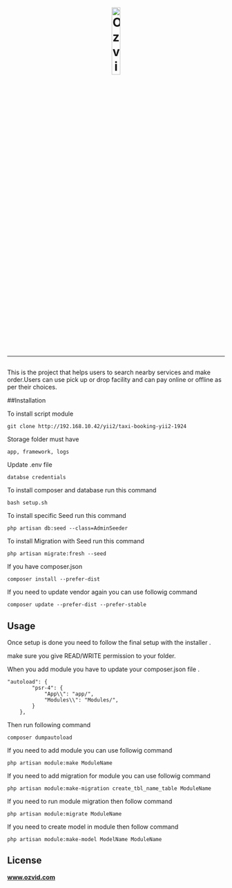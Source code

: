 <h1 align="center">
    <a href="https://ozvid.com" title="ozvid" target="_blank">
        <img width = "20%" height = "20%" src="https://ozvid.com/themes/base/images/web_logo.png" alt="Ozvid Logo"/>
    </a>
    <br>
    <hr>
</h1>

This is the project that helps users to search nearby  services and make order.Users can use pick up or drop facility and can pay online or offline as per their choices.




##Installation

To install script module

```
git clone http://192.168.10.42/yii2/taxi-booking-yii2-1924
```

Storage folder must have 
```
app, framework, logs
```
Update .env file
```
databse credentials 
```
To install composer and  database run this command


```
bash setup.sh

```

To install specific Seed run this command

```
php artisan db:seed --class=AdminSeeder

```
To install Migration with Seed run this command

```
php artisan migrate:fresh --seed
```

If you have composer.json

```
composer install --prefer-dist 
```

If you need to update vendor again you can use followig command

```
composer update --prefer-dist --prefer-stable
```

## Usage

Once setup is done you need to follow the final setup with the installer .

make sure you give READ/WRITE permission to your folder.

When you add module you have to update your composer.json file .

```
"autoload": {
        "psr-4": {
            "App\\": "app/",
            "Modules\\": "Modules/",
        }
    },
```
Then run following command

```
composer dumpautoload
```

If you need to add module you can use followig command

```
php artisan module:make ModuleName
```
If you need to add migration for module you can use followig command

```
php artisan module:make-migration create_tbl_name_table ModuleName
```
If you need to run module migration then follow command

```
php artisan module:migrate ModuleName
```
If you need to create model in module then follow command

```
php artisan module:make-model ModelName ModuleName
```


## License

**www.ozvid.com** 

